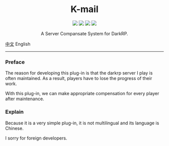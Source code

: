 <div align='center'>

  # K-mail
  
  <img src="https://img.shields.io/badge/license-GPL3.0-blue">
  <img src="https://img.shields.io/badge/DarkRP-2.7.0-lightgreen">
  <img src="https://img.shields.io/badge/ulib-2.63-orange">
  <img src="https://img.shields.io/badge/ulx-3.73-red">
  
  A Server Compansate System for DarkRP.
  
</div>

[中文](https://github.com/ninthseason/gmod-Kmail/blob/main/docs/README-zh-cn.md)     English

---

### Preface

The reason for developing this plug-in is that the darkrp server I play is often maintained. As a result, players have to lose the progress of their work.

With this plug-in, we can make appropriate compensation for every player after maintenance.

### Explain

Because it is a very simple plug-in, it is not multilingual and its language is Chinese.

I sorry for foreign developers.
